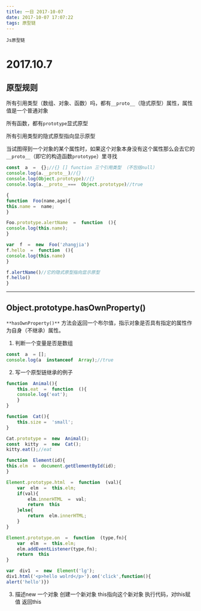 ```yaml
---
title: 一日 2017-10-07
date: 2017-10-07 17:07:22
tags: 原型链
---
```

`Js原型链` 
<!--more-->
2017.10.7
===
原型规则
---
所有引用类型（数组、对象、函数）吗，都有`__proto__`（隐式原型）属性，属性值是一个普通对象

所有函数，都有`prototype`显式原型

所有引用类型的隐式原型指向显示原型

当试图得到一个对象的某个属性时，如果这个对象本身没有这个属性那么会去它的`__proto__`（即它的构造函数`prototype`）里寻找

```js
const  a  =  {};//{} [] function 三个引用类型 （不包括null）
console.log(a.__proto__)//{}
console.log(Object.prototype)//{}
console.log(a.__proto__===  Object.prototype)//true
```
```js
{
function  Foo(name,age){
this.name =  name;
}

Foo.prototype.alertName  =  function  (){
console.log(this.name);
}

var  f  =  new  Foo('zhangjia')
f.hello  =  function  (){
console.log(this.name)
}

f.alertName()//它的隐式原型指向显示原型
f.hello()
}
```
***
 Object.prototype.hasOwnProperty()
---
`**hasOwnProperty()**` 方法会返回一个布尔值，指示对象是否具有指定的属性作为自身（不继承）属性。

1. 判断一个变量是否是数组
```js
const  a  = [];
console.log(a  instanceof  Array);//true
```
2. 写一个原型链继承的例子
```js
function  Animal(){
	this.eat  =  function  (){
	console.log('eat');
	}
}

function  Cat(){
	this.size =  'small';
}

Cat.prototype =  new  Animal();
const  kitty  =  new  Cat();
kitty.eat();//eat
```
```js
function  Element(id){
this.elm  =  document.getElementById(id);
}

Element.prototype.html  =  function  (val){
	var  elm  =  this.elm;
	if(val){
		elm.innerHTML  =  val;
		return  this
	}else{
		return  elm.innerHTML;
	}
}

Element.prototype.on  =  function  (type,fn){
	var  elm  =  this.elm;
	elm.addEventListener(type,fn);
	return  this
}

var  div1  =  new  Element('lg');
div1.html('<p>hello wolrd</p>').on('click',function(){
alert('hello')})
```
3. 描述new 一个对象
创建一个新对象
this指向这个新对象
执行代码，对this赋值
返回this

